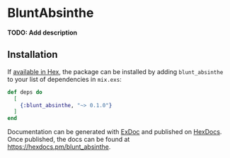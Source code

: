 # BluntAbsinthe

**TODO: Add description**

## Installation

If [available in Hex](https://hex.pm/docs/publish), the package can be installed
by adding `blunt_absinthe` to your list of dependencies in `mix.exs`:

```elixir
def deps do
  [
    {:blunt_absinthe, "~> 0.1.0"}
  ]
end
```

Documentation can be generated with [ExDoc](https://github.com/elixir-lang/ex_doc)
and published on [HexDocs](https://hexdocs.pm). Once published, the docs can
be found at <https://hexdocs.pm/blunt_absinthe>.

